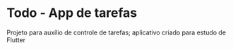 # Todo - App de tarefas

Projeto para auxílio de controle de tarefas; aplicativo criado para estudo de Flutter

